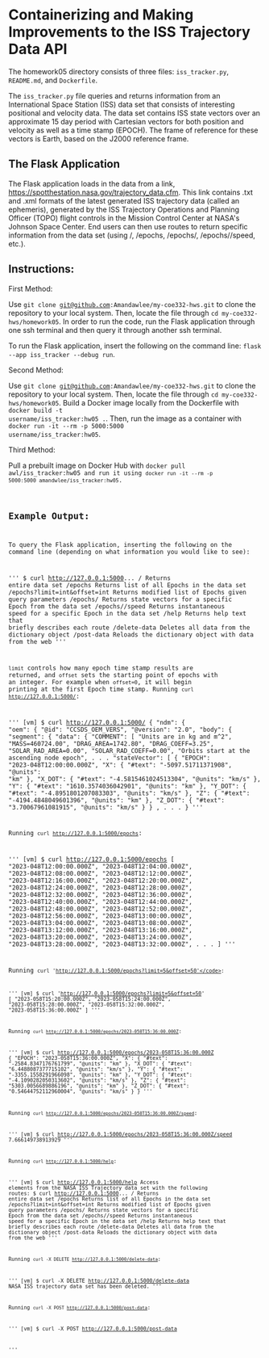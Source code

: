 # Containerizing and Making Improvements to the ISS Trajectory Data API

The homework05 directory consists of three files: <code>iss_tracker.py</code>, <code>README.md</code>, and <code>Dockerfile</code>.

The <code>iss_tracker.py</code> file queries and returns information from an International Space Station (ISS) data set that consists of interesting positional and velocity data. The data set contains ISS state vectors over an approximate 15 day period with Cartesian vectors for both position and velocity as well as a time stamp (EPOCH). The frame of reference for these vectors is Earth, based on the J2000 reference frame.

## The Flask Application
The Flask application loads in the data from a link, https://spotthestation.nasa.gov/trajectory_data.cfm. This link contains .txt and .xml formats of the latest generated ISS trajectory data (called an ephemeris), generated by the ISS Trajectory Operations and Planning Officer (TOPO) flight controls in the Mission Control Center at NASA's Johnson Space Center. End users can then use routes to return specific information from the data set (using /, /epochs, /epochs/<epoch>, /epochs/<epoch>/speed, etc.).

## Instructions:

First Method:

Use <code>git clone git@github.com:Amandawlee/my-coe332-hws.git</code> to clone the repository to your local system. Then, locate the file through <code>cd my-coe332-hws/homework05</code>. In order to run the code, run the Flask application through one ssh terminal and then query it through another ssh terminal.

To run the Flask application, insert the following on the command line: <code>flask --app iss_tracker --debug run</code>.

Second Method:

Use <code>git clone git@github.com:Amandawlee/my-coe332-hws.git</code> to clone the repository to your local system. Then, locate the file through <code>cd my-coe332-hws/homework05</code>. Build a Docker image locally from the Dockerfile with <code>docker build -t username/iss_tracker:hw05 .</code>. Then, run the image as a container with <code>docker run -it --rm -p 5000:5000 username/iss_tracker:hw05</code>.

Third Method:

Pull a prebuilt image on Docker Hub with <code>docker pull awl/iss_tracker:hw05 and run it using <code>docker run -it --rm -p 5000:5000 amandwlee/iss_tracker:hw05</code>.

## Example Output:

To query the Flask application, inserting the following on the command line (depending on what information you would like to see):

'''
$ curl http://127.0.0.1:5000...
        /                                  Returns entire data set
        /epochs                            Returns list of all Epochs in the data set
        /epochs?limit=int&offset=int       Returns modified list of Epochs given query parameters
        /epochs/<epoch>                    Returns state vectors for a specific Epoch from the data set
        /epochs/<epoch>/speed              Returns instantaneous speed for a specific Epoch in the data set
        /help                              Returns help text that briefly describes each route
        /delete-data                       Deletes all data from the dictionary object
        /post-data                         Reloads the dictionary object with data from the web
'''

<code>limit</code> controls how many epoch time stamp results are returned, and <code>offset</code> sets the starting point of epochs with an integer. For example when <code>offset=0</code>, it will begin printing at the first Epoch time stamp.
Running <code>curl http://127.0.0.1:5000/</code>:

'''
[vm] $ curl http://127.0.0.1:5000/
{
  "ndm": {
    "oem": {
      "@id": "CCSDS_OEM_VERS",
      "@version": "2.0",
      "body": {
        "segment": {
          "data": {
            "COMMENT": [
              "Units are in kg and m^2",
              "MASS=460724.00",
              "DRAG_AREA=1742.80",
              "DRAG_COEFF=3.25",
              "SOLAR_RAD_AREA=0.00",
              "SOLAR_RAD_COEFF=0.00",
              "Orbits start at the ascending node epoch",
.
.
.
             "stateVector": [
               {
                 "EPOCH": "2023-048T12:00:00.000Z",
                 "X": {
                   "#text": "-5097.51711371908",
                   "@units": "km"
                 },
                 "X_DOT": {
                   "#text": "-4.5815461024513304",
                   "@units": "km/s"
                 },
                 "Y": {
                   "#text": "1610.3574036042901",
                   "@units": "km"
                 },
                 "Y_DOT": {
                   "#text": "-4.8951801207083303",
                   "@units": "km/s"
                 },
                 "Z": {
                   "#text": "-4194.4848049601396",
                   "@units": "km"
                 },
                 "Z_DOT": {
                   "#text": "3.70067961081915",
                   "@units": "km/s"
                 }
              } ,
.
.
.
}
'''

Running <code>curl http://127.0.0.1:5000/epochs</code>:

'''
[vm] $ curl http://127.0.0.1:5000/epochs
[
  "2023-048T12:00:00.000Z",
  "2023-048T12:04:00.000Z",
  "2023-048T12:08:00.000Z",
  "2023-048T12:12:00.000Z",
  "2023-048T12:16:00.000Z",
  "2023-048T12:20:00.000Z",
  "2023-048T12:24:00.000Z",
  "2023-048T12:28:00.000Z",
  "2023-048T12:32:00.000Z",
  "2023-048T12:36:00.000Z",
  "2023-048T12:40:00.000Z",
  "2023-048T12:44:00.000Z",
  "2023-048T12:48:00.000Z",
  "2023-048T12:52:00.000Z",
  "2023-048T12:56:00.000Z",
  "2023-048T13:00:00.000Z",
  "2023-048T13:04:00.000Z",
  "2023-048T13:08:00.000Z",
  "2023-048T13:12:00.000Z",
  "2023-048T13:16:00.000Z",
  "2023-048T13:20:00.000Z",
  "2023-048T13:24:00.000Z",
  "2023-048T13:28:00.000Z",
  "2023-048T13:32:00.000Z",
.
.
.
]
'''

Running <code>curl 'http://127.0.0.1:5000/epochs?limit=5&offset=50'</code>:

'''
[vm] $ curl 'http://127.0.0.1:5000/epochs?limit=5&offset=50'
[
  "2023-058T15:20:00.000Z",
  "2023-058T15:24:00.000Z",
  "2023-058T15:28:00.000Z",
  "2023-058T15:32:00.000Z",
  "2023-058T15:36:00.000Z"
]
'''

Running <code>curl http://127.0.0.1:5000/epochs/2023-058T15:36:00.000Z</code>:

'''
[vm] $ curl http://127.0.0.1:5000/epochs/2023-058T15:36:00.000Z
{
  "EPOCH": "2023-058T15:36:00.000Z",
  "X": {
    "#text": "-2584.8347176761799",
    "@units": "km"
  },
  "X_DOT": {
    "#text": "6.4488087377715102",
    "@units": "km/s"
  },
  "Y": {
    "#text": "-3355.1558291966098",
    "@units": "km"
  },
  "Y_DOT": {
    "#text": "-4.1090282050313602",
    "@units": "km/s"
  },
  "Z": {
    "#text": "5303.0056689886196",
    "@units": "km"
  },
  "Z_DOT": {
    "#text": "0.54644752112960004",
    "@units": "km/s"
  }
}
'''

Running <code>curl http://127.0.0.1:5000/epochs/2023-058T15:36:00.000Z/speed</code>:

'''
[vm] $ curl http://127.0.0.1:5000/epochs/2023-058T15:36:00.000Z/speed
7.666149738913929
'''

Running <code>curl http://127.0.0.1:5000/help</code>:

'''
[vm] $ curl http://127.0.0.1:5000/help
Access elements from the NASA ISS Trajectory data set with the following routes:
$ curl http://127.0.0.1:5000...
        /                                  Returns entire data set
        /epochs                            Returns list of all Epochs in the data set
        /epochs?limit=int&offset=int       Returns modified list of Epochs given query parameters
        /epochs/<epoch>                    Returns state vectors for a specific Epoch from the data set
        /epochs/<epoch>/speed              Returns instantaneous speed for a specific Epoch in the data set
        /help                              Returns help text that briefly describes each route
        /delete-data                       Deletes all data from the dictionary object
        /post-data                         Reloads the dictionary object with data from the web
'''

Running <code>curl -X DELETE http://127.0.0.1:5000/delete-data</code>:

'''
[vm] $ curl -X DELETE http://127.0.0.1:5000/delete-data
NASA ISS trajectory data set has been deleted.
'''

Running <code>curl -X POST http://127.0.0.1:5000/post-data</code>:

'''
[vm] $ curl -X POST http://127.0.0.1:5000/post-data

'''

